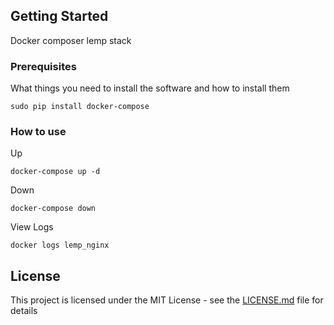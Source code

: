 ## Getting Started

Docker composer lemp stack

### Prerequisites

What things you need to install the software and how to install them

```
sudo pip install docker-compose
```

### How to use

Up
```
docker-compose up -d
```

Down

```
docker-compose down
```
View Logs

```
docker logs lemp_nginx
```

## License

This project is licensed under the MIT License - see the [LICENSE.md](LICENSE.md) file for details
